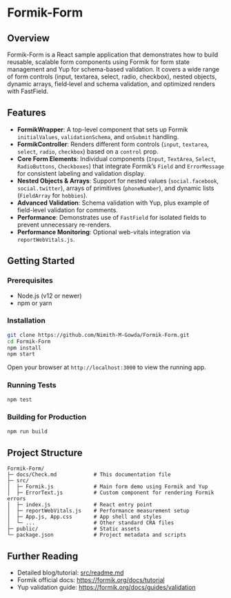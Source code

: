 # Formik-Form

## Overview

Formik-Form is a React sample application that demonstrates how to build reusable, scalable form components using Formik for form state management and Yup for schema-based validation. It covers a wide range of form controls (input, textarea, select, radio, checkbox), nested objects, dynamic arrays, field‐level and schema validation, and optimized renders with FastField.

## Features

- **FormikWrapper**: A top-level component that sets up Formik `initialValues`, `validationSchema`, and `onSubmit` handling.
- **FormikController**: Renders different form controls (`input`, `textarea`, `select`, `radio`, `checkbox`) based on a `control` prop.
- **Core Form Elements**: Individual components (`Input`, `TextArea`, `Select`, `RadioButtons`, `Checkboxes`) that integrate Formik’s `Field` and `ErrorMessage` for consistent labeling and validation display.
- **Nested Objects & Arrays**: Support for nested values (`social.facebook`, `social.twitter`), arrays of primitives (`phoneNumber`), and dynamic lists (`FieldArray` for `hobbies`).
- **Advanced Validation**: Schema validation with Yup, plus example of field-level validation for comments.
- **Performance**: Demonstrates use of `FastField` for isolated fields to prevent unnecessary re-renders.
- **Performance Monitoring**: Optional web-vitals integration via `reportWebVitals.js`.

## Getting Started

### Prerequisites

- Node.js (v12 or newer)
- npm or yarn

### Installation

```bash
git clone https://github.com/Nimith-M-Gowda/Formik-Form.git
cd Formik-Form
npm install
npm start
```

Open your browser at `http://localhost:3000` to view the running app.

### Running Tests

```bash
npm test
```

### Building for Production

```bash
npm run build
```

## Project Structure

```
Formik-Form/
├─ docs/Check.md            # This documentation file
├─ src/
│  ├─ Formik.js             # Main form demo using Formik and Yup
│  ├─ ErrorText.js          # Custom component for rendering Formik errors
│  ├─ index.js              # React entry point
│  ├─ reportWebVitals.js    # Performance measurement setup
│  ├─ App.js, App.css       # App shell and styles
│  └─ ...                   # Other standard CRA files
├─ public/                  # Static assets
└─ package.json             # Project metadata and scripts
```

## Further Reading

- Detailed blog/tutorial: [src/readme.md](../src/readme.md)
- Formik official docs: https://formik.org/docs/tutorial
- Yup validation guide: https://formik.org/docs/guides/validation
